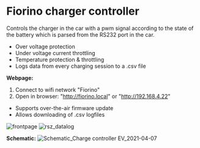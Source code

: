 # Fiorino charger controller

Controls the charger in the car with a pwm signal according to the state of the battery which is parsed from the RS232 port in the car.

- Over voltage protection
- Under voltage current throttling
- Temperature protection & throttling
- Logs data from every charging session to a .csv file

**Webpage:**
1. Connect to wifi network "Fiorino"
2. Open in browser: "http://fiorino.local" or "http://192.168.4.22"

- Supports over-the-air firmware update
- Allows downloading of .csv logfiles

![frontpage](https://user-images.githubusercontent.com/67831815/113913464-a6162300-97dc-11eb-911e-adc286c77205.PNG)
![rsz_datalog](https://user-images.githubusercontent.com/67831815/113913848-1d4bb700-97dd-11eb-995c-46b96748a67a.png)



**Schematic:**
![Schematic_Charge controller EV_2021-04-07](https://user-images.githubusercontent.com/67831815/113912833-e2954f00-97db-11eb-976a-2fece1691816.png)
